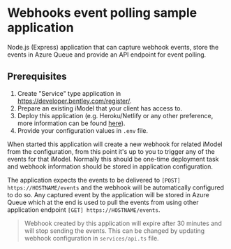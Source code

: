 # Webhooks event polling sample application

Node.js (Express) application that can capture webhook events, store the events in Azure Queue and provide an API endpoint for event polling.

## Prerequisites

1. Create "Service" type application in <https://developer.bentley.com/register/>.
2. Prepare an existing iModel that your client has access to.
3. Deploy this application (e.g. Heroku/Netlify or any other preference, more information can be found [here](https://medium.com/itwinjs/deploying-the-itwin-viewer-to-a-web-host-d45c5cfdf0cf)).
4. Provide your configuration values in `.env` file.

When started this application will create a new webhook for related iModel from the configuration, from this point it's up to you to trigger any of the events for that iModel. Normally this should be one-time deployment task and webhook information should be stored in application configuration.

The application expects the events to be delivered to `[POST] https://HOSTNAME/events` and the webhook will be automatically configured to do so. Any captured event by the application will be stored in Azure Queue which at the end is used to pull the events from using other application endpoint `[GET] https://HOSTNAME/events`.

> Webhook created by this application will expire after 30 minutes and will stop sending the events. This can be changed by updating webhook configuration in `services/api.ts` file.
